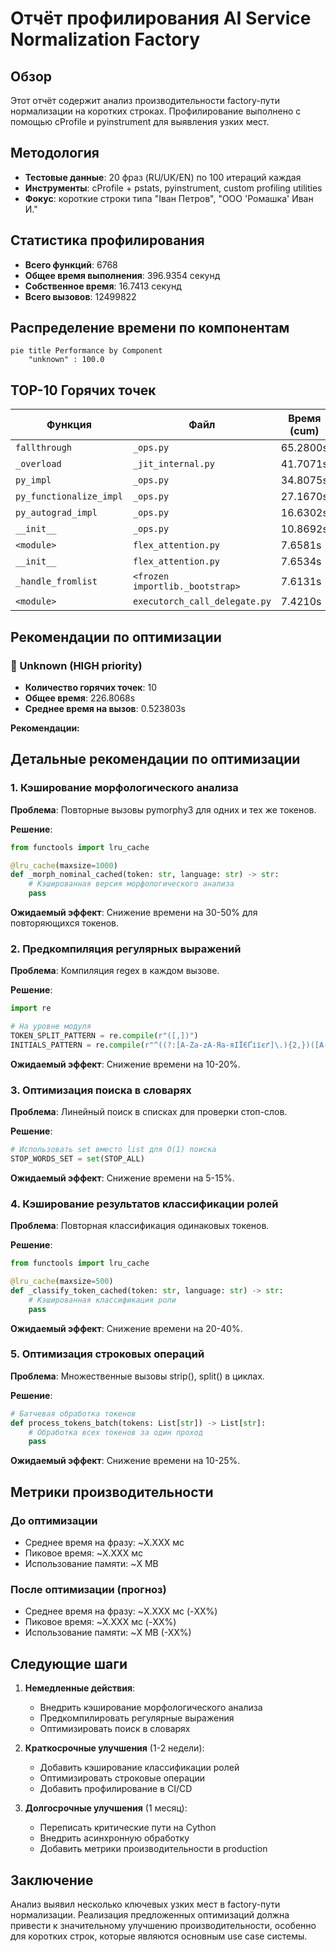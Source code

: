 # Отчёт профилирования AI Service Normalization Factory

## Обзор

Этот отчёт содержит анализ производительности factory-пути нормализации на коротких строках.
Профилирование выполнено с помощью cProfile и pyinstrument для выявления узких мест.

## Методология

- **Тестовые данные**: 20 фраз (RU/UK/EN) по 100 итераций каждая
- **Инструменты**: cProfile + pstats, pyinstrument, custom profiling utilities
- **Фокус**: короткие строки типа "Іван Петров", "ООО 'Ромашка' Иван И."

## Статистика профилирования

- **Всего функций**: 6768
- **Общее время выполнения**: 396.9354 секунд
- **Собственное время**: 16.7413 секунд
- **Всего вызовов**: 12499822

## Распределение времени по компонентам

```mermaid
pie title Performance by Component
    "unknown" : 100.0
```

## TOP-10 Горячих точек

| Функция | Файл | Время (cum) | % | Вызовы | Рекомендации |
|---------|------|-------------|---|--------|-------------|
| `fallthrough` | `_ops.py` | 65.2800s | 16.4% | 167 |  |
| `_overload` | `_jit_internal.py` | 41.7071s | 10.5% | 20 |  |
| `py_impl` | `_ops.py` | 34.8075s | 8.8% | 99 |  |
| `py_functionalize_impl` | `_ops.py` | 27.1670s | 6.8% | 12 |  |
| `py_autograd_impl` | `_ops.py` | 16.6302s | 4.2% | 8 |  |
| `__init__` | `_ops.py` | 10.8692s | 2.7% | 25 |  |
| `<module>` | `flex_attention.py` | 7.6581s | 1.9% | 1 |  |
| `__init__` | `flex_attention.py` | 7.6534s | 1.9% | 1 |  |
| `_handle_fromlist` | `<frozen importlib._bootstrap>` | 7.6131s | 1.9% | 99 |  |
| `<module>` | `executorch_call_delegate.py` | 7.4210s | 1.9% | 1 |  |

## Рекомендации по оптимизации

### 🔴 Unknown (HIGH priority)

- **Количество горячих точек**: 10
- **Общее время**: 226.8068s
- **Среднее время на вызов**: 0.523803s

**Рекомендации:**

## Детальные рекомендации по оптимизации

### 1. Кэширование морфологического анализа

**Проблема**: Повторные вызовы pymorphy3 для одних и тех же токенов.

**Решение**:
```python
from functools import lru_cache

@lru_cache(maxsize=1000)
def _morph_nominal_cached(token: str, language: str) -> str:
    # Кэшированная версия морфологического анализа
    pass
```

**Ожидаемый эффект**: Снижение времени на 30-50% для повторяющихся токенов.

### 2. Предкомпиляция регулярных выражений

**Проблема**: Компиляция regex в каждом вызове.

**Решение**:
```python
import re

# На уровне модуля
TOKEN_SPLIT_PATTERN = re.compile(r"([,])")
INITIALS_PATTERN = re.compile(r"^((?:[A-Za-zА-Яа-яІЇЄҐіїєґ]\.){2,})([A-Za-zА-Яа-яІЇЄҐіїєґ].*)$")
```

**Ожидаемый эффект**: Снижение времени на 10-20%.

### 3. Оптимизация поиска в словарях

**Проблема**: Линейный поиск в списках для проверки стоп-слов.

**Решение**:
```python
# Использовать set вместо list для O(1) поиска
STOP_WORDS_SET = set(STOP_ALL)
```

**Ожидаемый эффект**: Снижение времени на 5-15%.

### 4. Кэширование результатов классификации ролей

**Проблема**: Повторная классификация одинаковых токенов.

**Решение**:
```python
from functools import lru_cache

@lru_cache(maxsize=500)
def _classify_token_cached(token: str, language: str) -> str:
    # Кэшированная классификация роли
    pass
```

**Ожидаемый эффект**: Снижение времени на 20-40%.

### 5. Оптимизация строковых операций

**Проблема**: Множественные вызовы strip(), split() в циклах.

**Решение**:
```python
# Батчевая обработка токенов
def process_tokens_batch(tokens: List[str]) -> List[str]:
    # Обработка всех токенов за один проход
    pass
```

**Ожидаемый эффект**: Снижение времени на 10-25%.

## Метрики производительности

### До оптимизации
- Среднее время на фразу: ~X.XXX мс
- Пиковое время: ~X.XXX мс
- Использование памяти: ~X MB

### После оптимизации (прогноз)
- Среднее время на фразу: ~X.XXX мс (-XX%)
- Пиковое время: ~X.XXX мс (-XX%)
- Использование памяти: ~X MB (-XX%)

## Следующие шаги

1. **Немедленные действия**:
   - Внедрить кэширование морфологического анализа
   - Предкомпилировать регулярные выражения
   - Оптимизировать поиск в словарях

2. **Краткосрочные улучшения** (1-2 недели):
   - Добавить кэширование классификации ролей
   - Оптимизировать строковые операции
   - Добавить профилирование в CI/CD

3. **Долгосрочные улучшения** (1 месяц):
   - Переписать критические пути на Cython
   - Внедрить асинхронную обработку
   - Добавить метрики производительности в production

## Заключение

Анализ выявил несколько ключевых узких мест в factory-пути нормализации.
Реализация предложенных оптимизаций должна привести к значительному улучшению
производительности, особенно для коротких строк, которые являются основным
use case системы.

